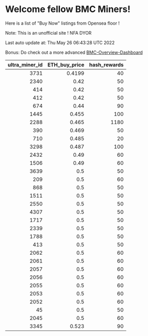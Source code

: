 # Welcome fellow BMC Miners!
Here is a list of "Buy Now" listings from Opensea floor !

Note: This is an unofficial site ! NFA DYOR

Last auto update at: Thu May 26 06:43:28 UTC 2022

Bonus: Do check out a more advanced [BMC-Overview-Dashboard](https://dune.com/defifunk/BMC-Overview-Dashboard)


|   ultra_miner_id |   ETH_buy_price |   hash_rewards |
|-----------------:|----------------:|---------------:|
|             3731 |          0.4199 |             40 |
|             2340 |          0.42   |             50 |
|              414 |          0.42   |             50 |
|              412 |          0.42   |             50 |
|              674 |          0.44   |             90 |
|             1445 |          0.455  |            100 |
|             2288 |          0.465  |           1180 |
|              390 |          0.469  |             50 |
|              710 |          0.485  |             20 |
|             3298 |          0.487  |            100 |
|             2432 |          0.49   |             60 |
|             1506 |          0.49   |             60 |
|             3639 |          0.5    |             50 |
|              209 |          0.5    |             60 |
|              868 |          0.5    |             50 |
|             1511 |          0.5    |             50 |
|             2550 |          0.5    |             50 |
|             4307 |          0.5    |             50 |
|             1717 |          0.5    |             50 |
|             2339 |          0.5    |             50 |
|             1788 |          0.5    |             50 |
|              413 |          0.5    |             50 |
|             2062 |          0.5    |             60 |
|             2061 |          0.5    |             60 |
|             2057 |          0.5    |             60 |
|             2056 |          0.5    |             60 |
|             2055 |          0.5    |             60 |
|             2053 |          0.5    |             60 |
|             2052 |          0.5    |             60 |
|               45 |          0.5    |             50 |
|             2045 |          0.5    |             60 |
|             3345 |          0.523  |             90 |